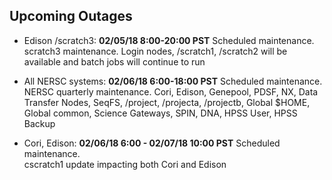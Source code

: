 
## Upcoming Outages ##

- Edison /scratch3: **02/05/18 8:00-20:00 PST** Scheduled maintenance.  
  scratch3 maintenance. Login nodes, /scratch1,
  /scratch2 will be available and batch jobs will
  continue to run 

- All NERSC systems: **02/06/18 6:00-18:00 PST** Scheduled maintenance.  
  NERSC quarterly maintenance. 
  Cori, Edison, Genepool, PDSF, NX, Data Transfer
  Nodes, SeqFS, /project, /projecta, /projectb,
  Global $HOME, Global common, Science Gateways,
  SPIN, DNA, HPSS User, HPSS Backup

- Cori, Edison: **02/06/18 6:00 - 02/07/18 10:00 PST** Scheduled maintenance.  
  cscratch1 update impacting both Cori and Edison




